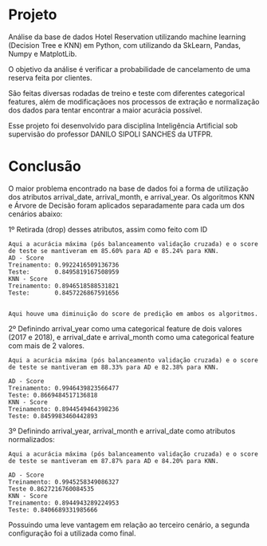 # Projeto
Análise da base de dados Hotel Reservation utilizando machine learning (Decision Tree e KNN) em Python, com utilizando da SkLearn, Pandas, Numpy e MatplotLib.

O objetivo da análise é verificar a probabilidade de cancelamento de uma reserva feita por clientes. 

São feitas diversas rodadas de treino e teste com diferentes categorical features, além de modificaçãoes nos processos de extração e normalização dos dados para tentar encontrar a maior acurácia possível.

Esse projeto foi desenvolvido para disciplina Inteligência Artificial sob supervisão do professor DANILO SIPOLI SANCHES da UTFPR.

# Conclusão

O maior problema encontrado na base de dados foi a forma de utilização dos atributos arrival_date, arrival_month, e arrival_year. Os algoritmos KNN e Árvore de Decisão foram aplicados separadamente para cada um dos cenários abaixo:

1º Retirada (drop) desses atributos, assim como feito com ID
    
    Aqui a acurácia máxima (pós balanceamento validação cruzada) e o score de teste se mantiveram em 85.60% para AD e 85.24% para KNN.
    AD - Score
    Treinamento: 0.9922416509136736
    Teste:       0.8495819167508959
    KNN - Score
    Treinamento: 0.8946518588531821
    Teste:       0.8457226867591656


    Aqui houve uma diminuição do score de predição em ambos os algoritmos.

2º Definindo arrival_year como uma categorical feature de dois valores (2017 e
   2018), e arrival_date e arrival_month como uma categorical feature com mais de 2 valores.

    Aqui a acurácia máxima (pós balanceamento validação cruzada) e o score de teste se mantiveram em 88.33% para AD e 82.38% para KNN.

    AD - Score
    Treinamento: 0.9946439823566477
    Teste: 0.8669484517136818
    KNN - Score
    Treinamento: 0.8944549464398236
    Teste: 0.8459983460442893



3º Definindo arrival_year, arrival_month e arrival_date como atributos normalizados:

    Aqui a acurácia máxima (pós balanceamento validação cruzada) e o score de teste se mantiveram em 87.87% para AD e 84.20% para KNN.

    AD - Score
    Treinamento: 0.9945258349086327
    Teste 0.8627216760084535
    KNN - Score
    Treinamento: 0.8944943289224953
    Teste: 0.8406689331985666

  
Possuindo uma leve vantagem em relação ao terceiro cenário, a segunda configuração foi a utilizada como final.

